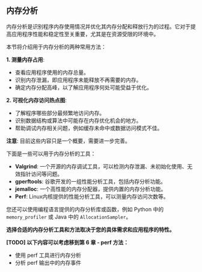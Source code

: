 ## 内存分析

内存分析是识别程序内存使用情况并优化其内存分配和释放行为的过程。它对于提高应用程序性能和稳定性至关重要，尤其是在资源受限的环境中。

本节将介绍用于内存分析的两种常用方法：

**1. 测量内存占用**:

* 查看应用程序使用的内存总量。
* 识别内存泄漏，即应用程序未能释放不再需要的内存。
* 确定内存分配高峰，以了解应用程序何处可能受益于优化。

**2. 可视化内存访问热点图**:

* 了解程序哪些部分最频繁地访问内存。
* 识别数据结构或算法中可能存在内存优化机会的地方。
* 帮助调试内存相关问题，例如缓存未命中或数据访问模式不佳。

**注意**: 目前这些内容只是一个概要，需要进一步完善。

下面是一些可以用于内存分析的工具：

* **Valgrind**: 一个开源的内存调试工具，可以检测内存泄漏、未初始化使用、无效指针访问等问题。
* **gperftools**: 谷歌开发的一组性能分析工具，包括内存分析功能。
* **jemalloc**: 一个高性能的内存分配器，提供内置的内存分析功能。
* **Perf**: Linux内核提供的性能分析工具，可以测量内存访问次数等。

您还可以使用编程语言提供的内存分析库或函数，例如 Python 中的 `memory_profiler` 或 Java 中的 `AllocationSampler`。

**选择合适的内存分析工具和方法取决于您的具体需求和应用程序的特性。**

**[TODO] 以下内容可以考虑移到第 6 章 - perf 方法：**

* 使用 perf 工具进行内存分析
* 分析 perf 输出中的内存事件


